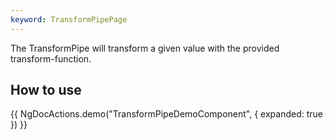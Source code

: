 ```yaml
---
keyword: TransformPipePage
---
```


The TransformPipe will transform a given value with the provided transform-function.

## How to use

{{ NgDocActions.demo("TransformPipeDemoComponent", { expanded: true }) }}
